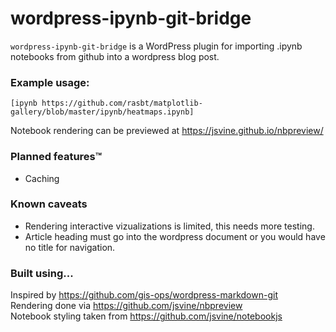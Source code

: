 # wordpress-ipynb-git-bridge
`wordpress-ipynb-git-bridge` is a WordPress plugin for importing .ipynb notebooks from github into a wordpress blog post.


### Example usage:
```[ipynb https://github.com/rasbt/matplotlib-gallery/blob/master/ipynb/heatmaps.ipynb]```  

Notebook rendering can be previewed at https://jsvine.github.io/nbpreview/

### Planned features&trade;
- Caching

### Known caveats
- Rendering interactive vizualizations is limited, this needs more testing.
- Article heading must go into the wordpress document or you would have no title for navigation.

### Built using...
Inspired by https://github.com/gis-ops/wordpress-markdown-git  
Rendering done via https://github.com/jsvine/nbpreview  
Notebook styling taken from https://github.com/jsvine/notebookjs  
